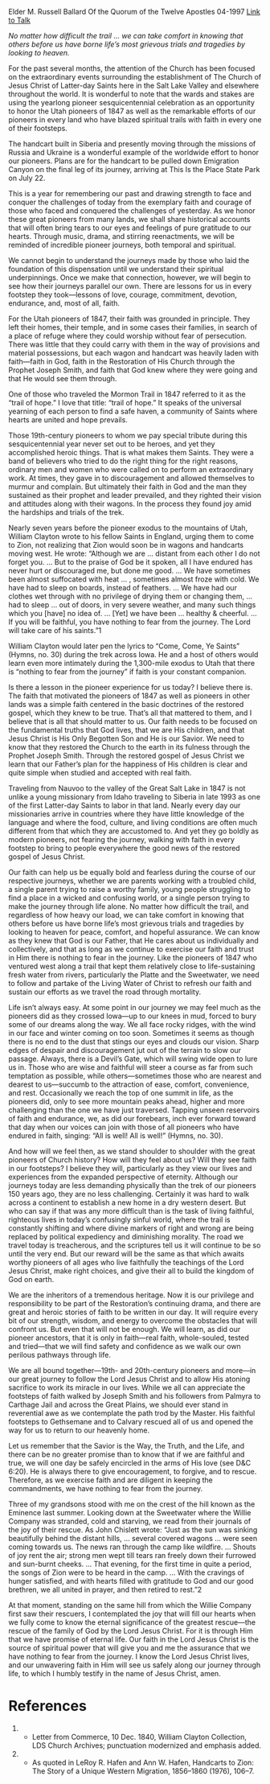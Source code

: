 Elder M. Russell Ballard
Of the Quorum of the Twelve Apostles
04-1997
[Link to Talk](https://www.churchofjesuschrist.org/study/general-conference/1997/04/you-have-nothing-to-fear-from-the-journey?lang=eng)

_No matter how difficult the trail … we can take comfort in knowing that others before us have borne life’s most grievous trials and tragedies by looking to heaven._

For the past several months, the attention of the Church has been focused on the extraordinary events surrounding the establishment of The Church of Jesus Christ of Latter-day Saints here in the Salt Lake Valley and elsewhere throughout the world. It is wonderful to note that the wards and stakes are using the yearlong pioneer sesquicentennial celebration as an opportunity to honor the Utah pioneers of 1847 as well as the remarkable efforts of our pioneers in every land who have blazed spiritual trails with faith in every one of their footsteps.

The handcart built in Siberia and presently moving through the missions of Russia and Ukraine is a wonderful example of the worldwide effort to honor our pioneers. Plans are for the handcart to be pulled down Emigration Canyon on the final leg of its journey, arriving at This Is the Place State Park on July 22.

This is a year for remembering our past and drawing strength to face and conquer the challenges of today from the exemplary faith and courage of those who faced and conquered the challenges of yesterday. As we honor these great pioneers from many lands, we shall share historical accounts that will often bring tears to our eyes and feelings of pure gratitude to our hearts. Through music, drama, and stirring reenactments, we will be reminded of incredible pioneer journeys, both temporal and spiritual.

We cannot begin to understand the journeys made by those who laid the foundation of this dispensation until we understand their spiritual underpinnings. Once we make that connection, however, we will begin to see how their journeys parallel our own. There are lessons for us in every footstep they took—lessons of love, courage, commitment, devotion, endurance, and, most of all, faith.

For the Utah pioneers of 1847, their faith was grounded in principle. They left their homes, their temple, and in some cases their families, in search of a place of refuge where they could worship without fear of persecution. There was little that they could carry with them in the way of provisions and material possessions, but each wagon and handcart was heavily laden with faith—faith in God, faith in the Restoration of His Church through the Prophet Joseph Smith, and faith that God knew where they were going and that He would see them through.

One of those who traveled the Mormon Trail in 1847 referred to it as the “trail of hope.” I love that title: “trail of hope.” It speaks of the universal yearning of each person to find a safe haven, a community of Saints where hearts are united and hope prevails.

Those 19th-century pioneers to whom we pay special tribute during this sesquicentennial year never set out to be heroes, and yet they accomplished heroic things. That is what makes them Saints. They were a band of believers who tried to do the right thing for the right reasons, ordinary men and women who were called on to perform an extraordinary work. At times, they gave in to discouragement and allowed themselves to murmur and complain. But ultimately their faith in God and the man they sustained as their prophet and leader prevailed, and they righted their vision and attitudes along with their wagons. In the process they found joy amid the hardships and trials of the trek.

Nearly seven years before the pioneer exodus to the mountains of Utah, William Clayton wrote to his fellow Saints in England, urging them to come to Zion, not realizing that Zion would soon be in wagons and handcarts moving west. He wrote: “Although we are … distant from each other I do not forget you. … But to the praise of God be it spoken, all I have endured has never hurt or discouraged me, but done me good. … We have sometimes been almost suffocated with heat … , sometimes almost froze with cold. We have had to sleep on boards, instead of feathers. … We have had our clothes wet through with no privilege of drying them or changing them, … had to sleep … out of doors, in very severe weather, and many such things which you [have] no idea of. … [Yet] we have been … healthy & cheerful. … If you will be faithful, you have nothing to fear from the journey. The Lord will take care of his saints.”1

William Clayton would later pen the lyrics to “Come, Come, Ye Saints” (Hymns, no. 30) during the trek across Iowa. He and a host of others would learn even more intimately during the 1,300-mile exodus to Utah that there is “nothing to fear from the journey” if faith is your constant companion.

Is there a lesson in the pioneer experience for us today? I believe there is. The faith that motivated the pioneers of 1847 as well as pioneers in other lands was a simple faith centered in the basic doctrines of the restored gospel, which they knew to be true. That’s all that mattered to them, and I believe that is all that should matter to us. Our faith needs to be focused on the fundamental truths that God lives, that we are His children, and that Jesus Christ is His Only Begotten Son and He is our Savior. We need to know that they restored the Church to the earth in its fulness through the Prophet Joseph Smith. Through the restored gospel of Jesus Christ we learn that our Father’s plan for the happiness of His children is clear and quite simple when studied and accepted with real faith.

Traveling from Nauvoo to the valley of the Great Salt Lake in 1847 is not unlike a young missionary from Idaho traveling to Siberia in late 1993 as one of the first Latter-day Saints to labor in that land. Nearly every day our missionaries arrive in countries where they have little knowledge of the language and where the food, culture, and living conditions are often much different from that which they are accustomed to. And yet they go boldly as modern pioneers, not fearing the journey, walking with faith in every footstep to bring to people everywhere the good news of the restored gospel of Jesus Christ.

Our faith can help us be equally bold and fearless during the course of our respective journeys, whether we are parents working with a troubled child, a single parent trying to raise a worthy family, young people struggling to find a place in a wicked and confusing world, or a single person trying to make the journey through life alone. No matter how difficult the trail, and regardless of how heavy our load, we can take comfort in knowing that others before us have borne life’s most grievous trials and tragedies by looking to heaven for peace, comfort, and hopeful assurance. We can know as they knew that God is our Father, that He cares about us individually and collectively, and that as long as we continue to exercise our faith and trust in Him there is nothing to fear in the journey. Like the pioneers of 1847 who ventured west along a trail that kept them relatively close to life-sustaining fresh water from rivers, particularly the Platte and the Sweetwater, we need to follow and partake of the Living Water of Christ to refresh our faith and sustain our efforts as we travel the road through mortality.

Life isn’t always easy. At some point in our journey we may feel much as the pioneers did as they crossed Iowa—up to our knees in mud, forced to bury some of our dreams along the way. We all face rocky ridges, with the wind in our face and winter coming on too soon. Sometimes it seems as though there is no end to the dust that stings our eyes and clouds our vision. Sharp edges of despair and discouragement jut out of the terrain to slow our passage. Always, there is a Devil’s Gate, which will swing wide open to lure us in. Those who are wise and faithful will steer a course as far from such temptation as possible, while others—sometimes those who are nearest and dearest to us—succumb to the attraction of ease, comfort, convenience, and rest. Occasionally we reach the top of one summit in life, as the pioneers did, only to see more mountain peaks ahead, higher and more challenging than the one we have just traversed. Tapping unseen reservoirs of faith and endurance, we, as did our forebears, inch ever forward toward that day when our voices can join with those of all pioneers who have endured in faith, singing: “All is well! All is well!” (Hymns, no. 30).

And how will we feel then, as we stand shoulder to shoulder with the great pioneers of Church history? How will they feel about us? Will they see faith in our footsteps? I believe they will, particularly as they view our lives and experiences from the expanded perspective of eternity. Although our journeys today are less demanding physically than the trek of our pioneers 150 years ago, they are no less challenging. Certainly it was hard to walk across a continent to establish a new home in a dry western desert. But who can say if that was any more difficult than is the task of living faithful, righteous lives in today’s confusingly sinful world, where the trail is constantly shifting and where divine markers of right and wrong are being replaced by political expediency and diminishing morality. The road we travel today is treacherous, and the scriptures tell us it will continue to be so until the very end. But our reward will be the same as that which awaits worthy pioneers of all ages who live faithfully the teachings of the Lord Jesus Christ, make right choices, and give their all to build the kingdom of God on earth.

We are the inheritors of a tremendous heritage. Now it is our privilege and responsibility to be part of the Restoration’s continuing drama, and there are great and heroic stories of faith to be written in our day. It will require every bit of our strength, wisdom, and energy to overcome the obstacles that will confront us. But even that will not be enough. We will learn, as did our pioneer ancestors, that it is only in faith—real faith, whole-souled, tested and tried—that we will find safety and confidence as we walk our own perilous pathways through life.

We are all bound together—19th- and 20th-century pioneers and more—in our great journey to follow the Lord Jesus Christ and to allow His atoning sacrifice to work its miracle in our lives. While we all can appreciate the footsteps of faith walked by Joseph Smith and his followers from Palmyra to Carthage Jail and across the Great Plains, we should ever stand in reverential awe as we contemplate the path trod by the Master. His faithful footsteps to Gethsemane and to Calvary rescued all of us and opened the way for us to return to our heavenly home.

Let us remember that the Savior is the Way, the Truth, and the Life, and there can be no greater promise than to know that if we are faithful and true, we will one day be safely encircled in the arms of His love (see D&C 6:20). He is always there to give encouragement, to forgive, and to rescue. Therefore, as we exercise faith and are diligent in keeping the commandments, we have nothing to fear from the journey.

Three of my grandsons stood with me on the crest of the hill known as the Eminence last summer. Looking down at the Sweetwater where the Willie Company was stranded, cold and starving, we read from their journals of the joy of their rescue. As John Chislett wrote: “Just as the sun was sinking beautifully behind the distant hills, … several covered wagons … were seen coming towards us. The news ran through the camp like wildfire. … Shouts of joy rent the air; strong men wept till tears ran freely down their furrowed and sun-burnt cheeks. … That evening, for the first time in quite a period, the songs of Zion were to be heard in the camp. … With the cravings of hunger satisfied, and with hearts filled with gratitude to God and our good brethren, we all united in prayer, and then retired to rest.”2

At that moment, standing on the same hill from which the Willie Company first saw their rescuers, I contemplated the joy that will fill our hearts when we fully come to know the eternal significance of the greatest rescue—the rescue of the family of God by the Lord Jesus Christ. For it is through Him that we have promise of eternal life. Our faith in the Lord Jesus Christ is the source of spiritual power that will give you and me the assurance that we have nothing to fear from the journey. I know the Lord Jesus Christ lives, and our unwavering faith in Him will see us safely along our journey through life, to which I humbly testify in the name of Jesus Christ, amen.

# References
1. - Letter from Commerce, 10 Dec. 1840, William Clayton Collection, LDS Church Archives; punctuation modernized and emphasis added.
2. - As quoted in LeRoy R. Hafen and Ann W. Hafen, Handcarts to Zion: The Story of a Unique Western Migration, 1856–1860 (1976), 106–7.